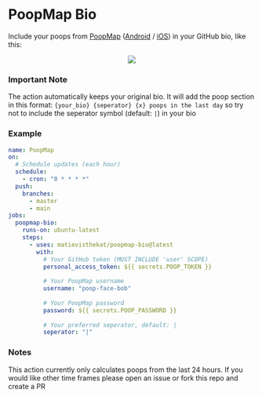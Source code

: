 # PoopMap Bio
Include your poops from [PoopMap](https://www.poopmap.net) ([Android](https://play.google.com/store/apps/details?id=net.poopmap) / [iOS](https://itunes.apple.com/us/app/poop-map/id1303269455?mt=8)) in your GitHub bio, like this:

<p align="center">
   <img src="https://i.imgur.com/hVwDcZO.png?1" />
</p>

### Important Note
The action automatically keeps your original bio. It will add the poop section in this format: `{your_bio} {seperator} {x} poops in the last day` so try not to include the seperator symbol (default: ` | `) in your bio

### Example
```yml
name: PoopMap
on:
  # Schedule updates (each hour)
  schedule: 
    - cron: "0 * * * *"
  push: 
    branches: 
      - master
      - main
jobs:
  poopmap-bio:
    runs-on: ubuntu-latest
    steps:
      - uses: matievisthekat/poopmap-bio@latest
        with:
          # Your GitHub token (MUST INCLUDE 'user' SCOPE)
          personal_access_token: ${{ secrets.POOP_TOKEN }}
          
          # Your PoopMap username
          username: "poop-face-bob"
          
          # Your PoopMap password
          password: ${{ secrets.POOP_PASSWORD }}
          
          # Your preferred seperator, default: |
          seperator: "|"
```

### Notes
This action currently only calculates poops from the last 24 hours. If you would like other time frames please open an issue or fork this repo and create a PR
